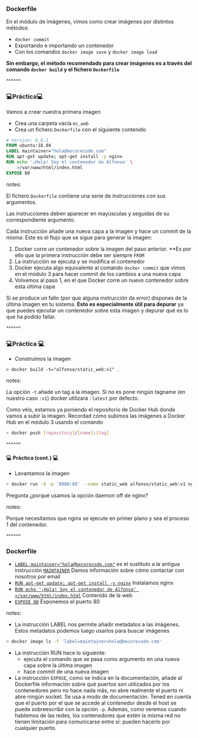 ### Dockerfile

En el módulo de imágenes, vimos como crear imágenes por distintos métodos:
* `docker commit`
* Exportando e importando un contenedor
* Con los comandos `docker image save` y `docker image load`

**Sin embargo, el método recomendado para crear imágenes es a través del comando
`docker build` y el fichero `Dockerfile`**

^^^^^^

### 💻️Práctica💻 ️

Vamos a crear nuestra primera imagen

* Crea una carpeta vacía `mi_web`
* Crea un fichero `Dockerfile` con el siguiente contenido

```Dockerfile
# Version: 0.0.1
FROM ubuntu:18.04
LABEL maintainer="hola@becorecode.com"
RUN apt-get update; apt-get install -y nginx
RUN echo '¡Hola! Soy el contenedor de Alfonso' \
    >/var/www/html/index.html
EXPOSE 80
```

notes:

El fichero `Dockerfile` contiene una serie de instrucciones con sus argumentos.

Las instrucciones deben aparecer en mayúsculas y seguidas de su correspondiente argumento.

Cada instrucción añade una nueva capa a la imagen y hace un commit de la misma: Este 
es el flujo que se sigue para generar la imagen:

1. Docker corre un contenedor sobre la imagen del paso anterior. **Es por ello que 
  la primera instrucción debe ser siempre `FROM`
1. La instrucción se ejecuta y se modifica el contenedor
1. Docker ejecuta algo equivalente al comando `docker commit` que vimos en el módulo 3 para
  hacer commit de los cambios a una nueva capa
1. Volvemos al paso 1, en el que Docker corre un nuevo contenedor sobre esta última capa

Si se produce un fallo (por que alguna instrucción da error) dispones de la última imagen
en tu sistema. **Esto es especialmente útil para depurar** ya que puedes ejecutar un contenedor
sobre esta imagen y depurar qué es lo que ha podido fallar.

^^^^^^

### 💻️Práctica 💻️

* Construimos la imagen

```
> docker build -t="alfonso/static_web:v1" .
```

notes:

La opción `-t` añade un tag a la imagen. Si no es pone ningún tagname (en nuestro caso
`:v1`) docker utilizará `:latest` por defecto.

Como véis, estamos ya poniendo el repositorio de Docker Hub donde vamos a subir la imagen.
Recordad cómo subimos las imágenes a Docker Hub en el módulo 3 usando el comando

```bash
> docker push [repository]/[name]:[tag]
```

^^^^^^

#### 💻️ Práctica (cont.) 💻️

* Levantamos la imagen

```bash
> docker run -d -p '8080:80' --name static_web alfonso/static_web:v1 nginx -g "daemon off;"
```

Pregunta ¿porqué usamos la opción daemon off de nginx?

notes:

Porque necesitamos que nginx se ejecute en primer plano y sea el proceso 1 del contenedor.

^^^^^^

### Dockerfile

* [`LABEL maintainer="hola@becorecode.com"`](https://docs.docker.com/engine/reference/builder/#label) es el sustituto a la antigua instrucción 
  [`MAINTAINER`](https://docs.docker.com/engine/reference/builder/#maintainer) 
  Damos información sobre cómo contactar con nosotros por email
* [`RUN apt-get update; apt-get install -y nginx`](https://docs.docker.com/engine/reference/builder/#run) 
  Instalamos nginx
* [`RUN echo '¡Hola! Soy el contenedor de Alfonso' >/var/www/html/index.html`]((https://docs.docker.com/engine/reference/builder/#run)) Contenido de la web
* [`EXPOSE 80`](https://docs.docker.com/engine/reference/builder/#expose) Exponemos el puerto 80

notes:

* La instrucción LABEL nos permite añadir metadatos a las imágenes. Estos
  metadatos podemos luego usarlos para buscar imágenes

```bash
> docker image ls -f 'label=maintainer=hola@becorecode.com'
```

* La instrucción RUN hace lo siguiente:
  * ejecuta el comando que se pasa como argumento en una nueva capa sobre la última imagen
  * hace commit de una nueva imagen
* La instrucción `EXPOSE`, como se indica en la documentación, añade al Dockerfile
  información sobre qué puertos son utilizados por los contenedores pero no hace nada
  más, no abre realmente el puerto ni abre ningún socket. Se usa a modo de documentación.
  Tened en cuenta que el puerto por el que se accede al contenedor desde el host
  se puede sobreescribir con la opción `-p`. Además, como veremos cuando hablemos
  de las redes, los contenedores que estén la misma red no tienen limitación
  para comunicarse entre sí: pueden hacerlo por cualquier puerto.

    

